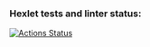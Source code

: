 ### Hexlet tests and linter status:
[![Actions Status](https://github.com/DireElf/java-project-73/workflows/hexlet-check/badge.svg)](https://github.com/DireElf/java-project-73/actions)